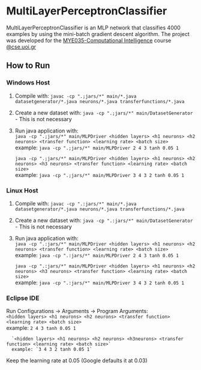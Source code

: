 # MultiLayerPerceptronClassifier 
 MultiLayerPerceptronClassifier is an MLP network that classifies 4000 examples by using the mini-batch gradient descent algorithm.
 The project was developed for the [MYE035-Computational Intelligence](https://www.cse.uoi.gr/course/computational-intelligence/?lang=en) course [@cse.uoi.gr](https://www.cs.uoi.gr/)
 
  ## How to Run
  ### Windows Host
  1. Compile with: `javac -cp ".;jars/*" main/*.java datasetgenerator/*.java neurons/*.java transferfunctions/*.java`
  2. Create a new dataset with: `java -cp ".;jars/*" main/DatasetGenerator` - This is not necessary
  3. Run java application with:  
  `java -cp ".;jars/*" main/MLPDriver <hidden layers> <h1 neurons> <h2 neurons> <transfer function> <learning rate> <batch size>`  
  example: `java -cp ".;jars/*" main/MLPDriver 2 4 3 tanh 0.05 1`  
  
	  `java -cp ".;jars/*" main/MLPDriver <hidden layers> <h1 neurons> <h2 neurons> <h3 neurons> <transfer function> <learning rate> <batch size>`  
	  example: `java -cp ".;jars/*" main/MLPDriver 3 4 3 2 tanh 0.05 1`

  ### Linux Host
  1. Compile with: `javac -cp ".:jars/*" main/*.java datasetgenerator/*.java neurons/*.java transferfunctions/*.java`
  2. Create a new dataset with: `java -cp ".:jars/*" main/DatasetGenerator` - This is not necessary
  3. Run java application with:  
  `java -cp ".:jars/*" main/MLPDriver <hidden layers> <h1 neurons> <h2 neurons> <transfer function> <learning rate> <batch size>`  
  example: `java -cp ".:jars/*" main/MLPDriver 2 4 3 tanh 0.05 1`  
  
	  `java -cp ".:jars/*" main/MLPDriver <hidden layers> <h1 neurons> <h2 neurons> <h3 neurons> <transfer function> <learning rate> <batch size>`  
	  example: `java -cp ".:jars/*" main/MLPDriver 3 4 3 2 tanh 0.05 1`
  
  ### Eclipse IDE
  Run Configurations -> Arguments -> Program Arguments:  
	  `<hidden layers> <h1 neurons> <h2 neurons> <transfer function> <learning rate> <batch size>`  
	  example: `2 4 3 tanh 0.05 1`
	  
	  `<hidden layers> <h1 neurons> <h2 neurons> <h3neurons> <transfer function> <learning rate> <batch size>`  
	  example: `3 4 3 2 tanh 0.05 1`

  Keep the learning rate at 0.05 (Google defaults it at 0.03)
